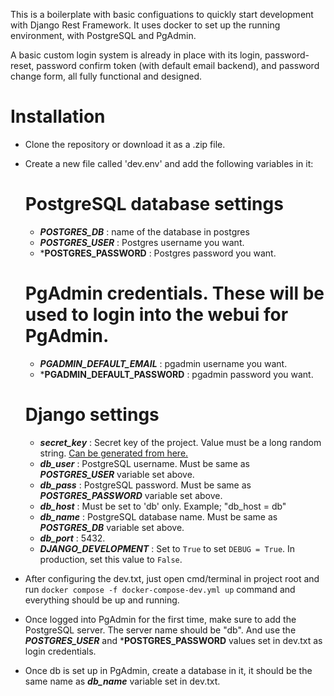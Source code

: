 This is a boilerplate with basic configuations to quickly start development with Django Rest Framework. It uses docker to set up the running environment, with PostgreSQL and PgAdmin.

A basic custom login system is already in place with its login, password-reset, password confirm token (with default email backend), and password change form, all fully functional and designed.

# Installation
- Clone the repository or download it as a .zip file.
- Create a new file called 'dev.env' and add the following variables in it:
  # PostgreSQL database settings
  - ***POSTGRES_DB*** : name of the database in postgres
  - ***POSTGRES_USER*** : Postgres username you want.
  - ***POSTGRES_PASSWORD** : Postgres password you want.
  # PgAdmin credentials. These will be used to login into the webui for PgAdmin.
  - ***PGADMIN_DEFAULT_EMAIL*** : pgadmin username you want.
  - ***PGADMIN_DEFAULT_PASSWORD** : pgadmin password you want.
  # Django settings
  - ***secret_key*** : Secret key of the project. Value must be a long random string. [Can be generated from here.](https://djecrety.ir/)
  - ***db_user*** : PostgreSQL username. Must be same as ***POSTGRES_USER*** variable set above.
  - ***db_pass*** : PostgreSQL password. Must be same as ***POSTGRES_PASSWORD*** variable set above.
  - ***db_host*** : Must be set to 'db' only. Example; "db_host = db"
  - ***db_name*** : PostgreSQL database name. Must be same as ***POSTGRES_DB*** variable set above.
  - ***db_port*** : 5432.
  - ***DJANGO_DEVELOPMENT*** : Set to `True` to set `DEBUG = True`. In production, set this value to `False`.

- After configuring the dev.txt, just open cmd/terminal in project root and run `docker compose -f docker-compose-dev.yml up` command and everything should be up and running.
- Once logged into PgAdmin for the first time, make sure to add the PostgreSQL server. The server name should be "db". And use the ***POSTGRES_USER*** and ***POSTGRES_PASSWORD** values set in dev.txt as login credentials.
- Once db is set up in PgAdmin, create a database in it, it should be the same name as ***db_name*** variable set in dev.txt.
